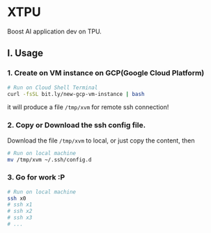 # XTPU

Boost AI application dev on TPU.


## I. Usage

### 1. Create on VM instance on GCP(Google Cloud Platform)

```bash
# Run on Cloud Shell Terminal
curl -fsSL bit.ly/new-gcp-vm-instance | bash
```

it will produce a file `/tmp/xvm` for remote ssh connection!

### 2. Copy or Download the ssh config file.

Download the file `/tmp/xvm` to local, or just copy the content, then

```bash
# Run on local machine
mv /tmp/xvm ~/.ssh/config.d
```

### 3. Go for work :P

```bash
# Run on local machine
ssh x0
# ssh x1
# ssh x2
# ssh x3
# ...
```
